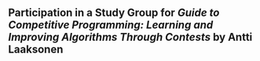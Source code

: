 ## Participation in a Study Group for *Guide to Competitive Programming: Learning and Improving Algorithms Through Contests* by Antti Laaksonen

